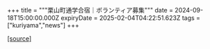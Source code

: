 +++
title = """栗山町通学合宿｜ボランティア募集"""
date = 2024-09-18T15:00:00.000Z
expiryDate = 2025-02-04T04:22:51.623Z
tags = ["kuriyama","news"]
+++


[[source]](https://www.town.kuriyama.hokkaido.jp/soshiki/55/28870.html)
